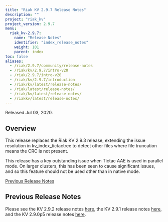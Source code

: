 ```yaml
---
title: "Riak KV 2.9.7 Release Notes"
description: ""
project: "riak_kv"
project_version: 2.9.7
menu:
  riak_kv-2.9.7:
    name: "Release Notes"
    identifier: "index_release_notes"
    weight: 101
    parent: index
toc: false
aliases:
  - /riak/2.9.7/community/release-notes
  - /riak/kv/2.9.7/intro-v20
  - /riak/2.9.7/intro-v20
  - /riak/kv/2.9.7/introduction
  - /riak/kv/latest/release-notes/
  - /riak/latest/release-notes/
  - /riak/kv/latest/release-notes/
  - /riakkv/latest/release-notes/
---
```


Released Jul 03, 2020.


## Overview

This release replaces the Riak KV 2.9.3 release, extending the issue resolution in kv_index_tictactree to detect other files where file truncation means the CRC is not present.

This release has a key outstanding issue when Tictac AAE is used in parallel mode. On larger clusters, this has been seen to cause significant issues, and so this feature should not be used other than in native mode.

[Previous Release Notes](#previous-release-notes)

## Previous Release Notes

Please see the KV 2.9.2 release notes [here]({{<baseurl>}}riak/kv/2.9.2/release-notes/), the KV 2.9.1 release notes [here]({{<baseurl>}}riak/kv/2.9.1/release-notes/), and the KV 2.9.0p5 release notes [here]({{<baseurl>}}riak/kv/2.9.0p5/release-notes/).




